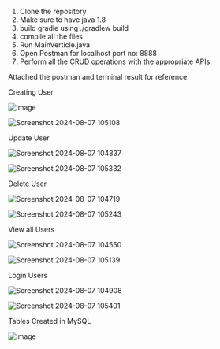 1. Clone the repository
2. Make sure to have java 1.8
3. build gradle using ./gradlew build
4. compile all the files
5. Run MainVerticle.java
6. Open Postman for localhost port no: 8888
7. Perform all the CRUD operations with the appropriate APIs.
   
 Attached the postman and terminal result for reference

 Creating User

 ![image](https://github.com/user-attachments/assets/686c88ec-d010-4b56-a522-33bdff54371d)

 ![Screenshot 2024-08-07 105108](https://github.com/user-attachments/assets/d4427b8a-f61e-475e-af2a-63e0a4029218)

 Update User 

 ![Screenshot 2024-08-07 104837](https://github.com/user-attachments/assets/1f1316d6-f205-4b97-9f5c-90c8f1580c1c)

![Screenshot 2024-08-07 105332](https://github.com/user-attachments/assets/0bb76f44-67db-4d1c-ae8d-adfe01bf7af2)

Delete User 

![Screenshot 2024-08-07 104719](https://github.com/user-attachments/assets/d45c14c9-6dce-4cb1-9421-b50c3228557f)

![Screenshot 2024-08-07 105243](https://github.com/user-attachments/assets/e62391d8-26f3-4c4e-92df-fcebddc568a8)

View all Users 

![Screenshot 2024-08-07 104550](https://github.com/user-attachments/assets/81662aa8-2c6e-46c6-87a6-f4102ec214e6)

![Screenshot 2024-08-07 105139](https://github.com/user-attachments/assets/f718e3aa-2f81-4ce7-90d5-3a994fc68218)

Login Users 

![Screenshot 2024-08-07 104908](https://github.com/user-attachments/assets/2df7bbd4-6b2e-4aa8-a688-a3e99db1a311)

![Screenshot 2024-08-07 105401](https://github.com/user-attachments/assets/91645d46-d734-45a6-9ae1-88daa711be44)

Tables Created in MySQL

![image](https://github.com/user-attachments/assets/a6f14b9f-32cb-408a-aa72-1f69083b7152)

 













 


 

